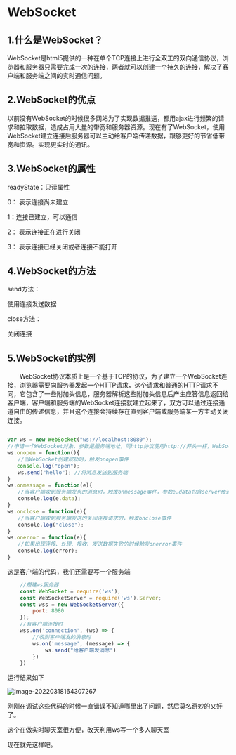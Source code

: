 # WebSocket

## 1.什么是WebSocket？



WebSocket是html5提供的一种在单个TCP连接上进行全双工的双向通信协议，浏览器和服务器只需要完成一次的连接，两者就可以创建一个持久的连接，解决了客户端和服务端之间的实时通信问题。



## 2.WebSocket的优点



以前没有WebSocket的时候很多网站为了实现数据推送，都用ajax进行频繁的请求和拉取数据，造成占用大量的带宽和服务器资源。现在有了WebSocket，使用WebSocket建立连接后服务器可以主动给客户端传递数据，跟够更好的节省低带宽和资源。实现更实时的通讯。



## 3.WebSocket的属性



readyState：只读属性

0： 表示连接尚未建立

1：连接已建立，可以通信

2： 表示连接正在进行关闭

3： 表示连接已经关闭或者连接不能打开



## 4.WebSocket的方法



send方法：

使用连接发送数据



close方法：

关闭连接



## 5.WebSocket的实例

　　WebSocket协议本质上是一个基于TCP的协议，为了建立一个WebSocket连接，浏览器需要向服务器发起一个HTTP请求，这个请求和普通的HTTP请求不同，它包含了一些附加头信息，服务器解析这些附加头信息后产生应答信息返回给客户端，客户端和服务端的WebSocket连接就建立起来了，双方可以通过连接通道自由的传递信息，并且这个连接会持续存在直到客户端或服务端某一方主动关闭连接。



```js

var ws = new WebSocket("ws://localhost:8080"); 
//申请一个WebSocket对象，参数是服务端地址，同http协议使用http://开头一样，WebSocket协议的url使用ws://开头，另外安全的WebSocket协议使用wss://开头
ws.onopen = function(){
　　//当WebSocket创建成功时，触发onopen事件
   console.log("open");
　　ws.send("hello"); //将消息发送到服务端
}
ws.onmessage = function(e){
　　//当客户端收到服务端发来的消息时，触发onmessage事件，参数e.data包含server传递过来的数据
　　console.log(e.data);
}
ws.onclose = function(e){
　　//当客户端收到服务端发送的关闭连接请求时，触发onclose事件
　　console.log("close");
}
ws.onerror = function(e){
　　//如果出现连接、处理、接收、发送数据失败的时候触发onerror事件
　　console.log(error);
}

```



这是客户端的代码，我们还需要写一个服务端

```js
    //搭建ws服务器
    const WebSocket = require('ws');
    const WebSocketServer = require('ws').Server;
    const wss = new WebSocketServer({
        port: 8080
    });
    //有客户端连接时
    wss.on('connection', (ws) => {
        //收到客户端发的消息时
        ws.on('message', (message) => {
            ws.send("给客户端发消息")
        })
    })
```

运行结果如下



![image-20220318164307267](C:\Users\qqq\AppData\Roaming\Typora\typora-user-images\image-20220318164307267.png)



刚刚在调试这些代码的时候一直错误不知道哪里出了问题，然后莫名奇妙的又好了。

这个在做实时聊天室很方便，改天利用ws写一个多人聊天室

现在就先这样吧。
